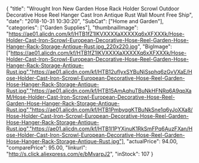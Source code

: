 {
	"title": "Wrought Iron New Garden Hose Rack Holder Scrowl Outdoor Decorative Hose Reel Hanger Cast Iron Antique Rust Wall Mount Free Ship",
	"date": "2018-10-31 10:30:20",
	"SubCat": ["Home and Garden"],
	"categories": ["Garden Supplies"],
	"thumbnailImage": "https://ae01.alicdn.com/kf/HTB1fZ1lKVXXXXaXXXXXq6xXFXXXk/Hose-Holder-Cast-Iron-Scrowl-European-Decorative-Hose-Reel-Garden-Hose-Hanger-Rack-Storage-Antique-Rust.jpg_220x220.jpg",
	"BigImage": ["https://ae01.alicdn.com/kf/HTB1fZ1lKVXXXXaXXXXXq6xXFXXXk/Hose-Holder-Cast-Iron-Scrowl-European-Decorative-Hose-Reel-Garden-Hose-Hanger-Rack-Storage-Antique-Rust.jpg","https://ae01.alicdn.com/kf/HTB12ufIyxSYBuNjSsphq6zGvVXaE/Hose-Holder-Cast-Iron-Scrowl-European-Decorative-Hose-Reel-Garden-Hose-Hanger-Rack-Storage-Antique-Rust.jpg","https://ae01.alicdn.com/kf/HTB15AmAqhuTBuNkHFNRq6A9qpXaM/Hose-Holder-Cast-Iron-Scrowl-European-Decorative-Hose-Reel-Garden-Hose-Hanger-Rack-Storage-Antique-Rust.jpg","https://ae01.alicdn.com/kf/HTB1PmbyqgKTBuNkSne1q6yJoXXa8/Hose-Holder-Cast-Iron-Scrowl-European-Decorative-Hose-Reel-Garden-Hose-Hanger-Rack-Storage-Antique-Rust.jpg","https://ae01.alicdn.com/kf/HTB1l1PYXjnuK1RkSmFPq6AuzFXan/Hose-Holder-Cast-Iron-Scrowl-European-Decorative-Hose-Reel-Garden-Hose-Hanger-Rack-Storage-Antique-Rust.jpg"],
	"actualPrice": 94.00,
	"comparePrice": 95.00,
	"linkurl": "http://s.click.aliexpress.com/e/bMvarpJ2",
	"inStock": 107
}
